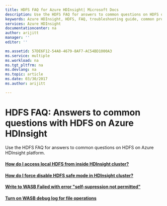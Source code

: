 ```yaml
---
title: HDFS FAQ for Azure HDInsight| Microsoft Docs
description: Use the HDFS FAQ for answers to common questions on HDFS on Azure HDInsight platform.
keywords: Azure HDInsight, HDFS, FAQ, troubleshooting guide, common problems
services: Azure HDInsight
documentationcenter: na
author: arijitt
manager: ''
editor: ''

ms.assetid: 57DE6F12-54A8-4679-8AF7-AC54BD1000A3
ms.service: multiple
ms.workload: na
ms.tgt_pltfrm: na
ms.devlang: na
ms.topic: article
ms.date: 03/30/2017
ms.author: arijitt

---
```

# HDFS FAQ: Answers to common questions with HDFS on Azure HDInsight
Use the HDFS FAQ for answers to common questions on HDFS on Azure HDInsight platform.

#### [How do I access local HDFS from inside HDInsight cluster?](hdfs-access-in-hdinsight-cluster.md)
#### [How do I force disable HDFS safe mode in HDInsight cluster?](hdfs-force-disable-safe-mode.md) 
#### [Write to WASB Failed with error "self-supression not permitted"](hdfs-put-failed-with-error-self-supression-not-permitted.md)
#### [Turn on WASB debug log for file operations](wasb-turn-on-debug-log-for-file-operations.md)